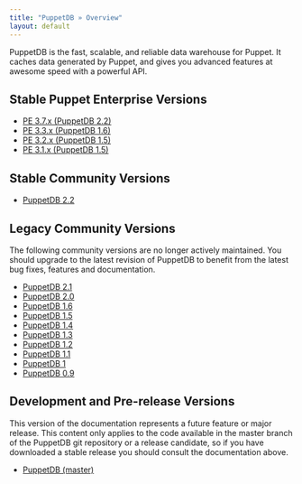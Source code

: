 ```yaml
---
title: "PuppetDB » Overview"
layout: default
---
```


PuppetDB is the fast, scalable, and reliable data warehouse for Puppet. It caches data generated by Puppet, and gives you advanced features at awesome speed with a powerful API.

Stable Puppet Enterprise Versions
-----
* [PE 3.7.x (PuppetDB 2.2)](./2.2)
* [PE 3.3.x (PuppetDB 1.6)](./1.6)
* [PE 3.2.x (PuppetDB 1.5)](./1.5)
* [PE 3.1.x (PuppetDB 1.5)](./1.5)

Stable Community Versions
-----

* [PuppetDB 2.2](./2.2)

Legacy Community Versions
-----

The following community versions are no longer actively maintained. You should upgrade to the latest revision of PuppetDB to benefit from the latest bug fixes, features and documentation.

* [PuppetDB 2.1](./2.1)
* [PuppetDB 2.0](./2.0)
* [PuppetDB 1.6](./1.6)
* [PuppetDB 1.5](./1.5)
* [PuppetDB 1.4](./1.4)
* [PuppetDB 1.3](./1.3)
* [PuppetDB 1.2](./1.2)
* [PuppetDB 1.1](./1.1)
* [PuppetDB 1](./1)
* [PuppetDB 0.9](./0.9)

Development and Pre-release Versions
-----

This version of the documentation represents a future feature or major release. This content only applies to the code available in the master branch of the PuppetDB git repository or a release candidate, so if you have downloaded a stable release you should consult the documentation above.

* [PuppetDB (master)](./master)
